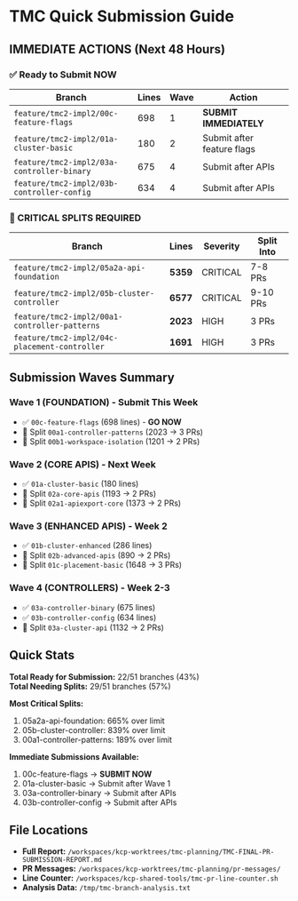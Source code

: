# TMC Quick Submission Guide

## IMMEDIATE ACTIONS (Next 48 Hours)

### ✅ Ready to Submit NOW
| Branch | Lines | Wave | Action |
|--------|-------|------|--------|
| `feature/tmc2-impl2/00c-feature-flags` | 698 | 1 | **SUBMIT IMMEDIATELY** |
| `feature/tmc2-impl2/01a-cluster-basic` | 180 | 2 | Submit after feature flags |
| `feature/tmc2-impl2/03a-controller-binary` | 675 | 4 | Submit after APIs |
| `feature/tmc2-impl2/03b-controller-config` | 634 | 4 | Submit after APIs |

### 🚨 CRITICAL SPLITS REQUIRED
| Branch | Lines | Severity | Split Into |
|--------|-------|----------|------------|
| `feature/tmc2-impl2/05a2a-api-foundation` | **5359** | CRITICAL | 7-8 PRs |
| `feature/tmc2-impl2/05b-cluster-controller` | **6577** | CRITICAL | 9-10 PRs |
| `feature/tmc2-impl2/00a1-controller-patterns` | **2023** | HIGH | 3 PRs |
| `feature/tmc2-impl2/04c-placement-controller` | **1691** | HIGH | 3 PRs |

## Submission Waves Summary

### Wave 1 (FOUNDATION) - Submit This Week
- ✅ `00c-feature-flags` (698 lines) - **GO NOW**
- 🔄 Split `00a1-controller-patterns` (2023 → 3 PRs)
- 🔄 Split `00b1-workspace-isolation` (1201 → 2 PRs)

### Wave 2 (CORE APIS) - Next Week
- ✅ `01a-cluster-basic` (180 lines)
- 🔄 Split `02a-core-apis` (1193 → 2 PRs)
- 🔄 Split `02a1-apiexport-core` (1373 → 2 PRs)

### Wave 3 (ENHANCED APIS) - Week 2
- ✅ `01b-cluster-enhanced` (286 lines)
- 🔄 Split `02b-advanced-apis` (890 → 2 PRs)
- 🔄 Split `01c-placement-basic` (1648 → 3 PRs)

### Wave 4 (CONTROLLERS) - Week 2-3
- ✅ `03a-controller-binary` (675 lines)
- ✅ `03b-controller-config` (634 lines)
- 🔄 Split `03a-cluster-api` (1132 → 2 PRs)

## Quick Stats

**Total Ready for Submission:** 22/51 branches (43%)  
**Total Needing Splits:** 29/51 branches (57%)  

**Most Critical Splits:**
1. 05a2a-api-foundation: 665% over limit
2. 05b-cluster-controller: 839% over limit
3. 00a1-controller-patterns: 189% over limit

**Immediate Submissions Available:**
1. 00c-feature-flags → **SUBMIT NOW**
2. 01a-cluster-basic → Submit after Wave 1
3. 03a-controller-binary → Submit after APIs
4. 03b-controller-config → Submit after APIs

## File Locations

- **Full Report:** `/workspaces/kcp-worktrees/tmc-planning/TMC-FINAL-PR-SUBMISSION-REPORT.md`
- **PR Messages:** `/workspaces/kcp-worktrees/tmc-planning/pr-messages/`
- **Line Counter:** `/workspaces/kcp-shared-tools/tmc-pr-line-counter.sh`
- **Analysis Data:** `/tmp/tmc-branch-analysis.txt`